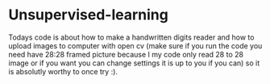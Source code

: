 # Unsupervised-learning
Todays code is about how to make a handwritten digits reader and how to upload images to computer with open cv (make sure if you run the code you need have 28:28 framed picture because I my code only read 28 to 28 image or if you want you can change settings it is up to you if you can)  so it is absolutly worthy to once try :).
